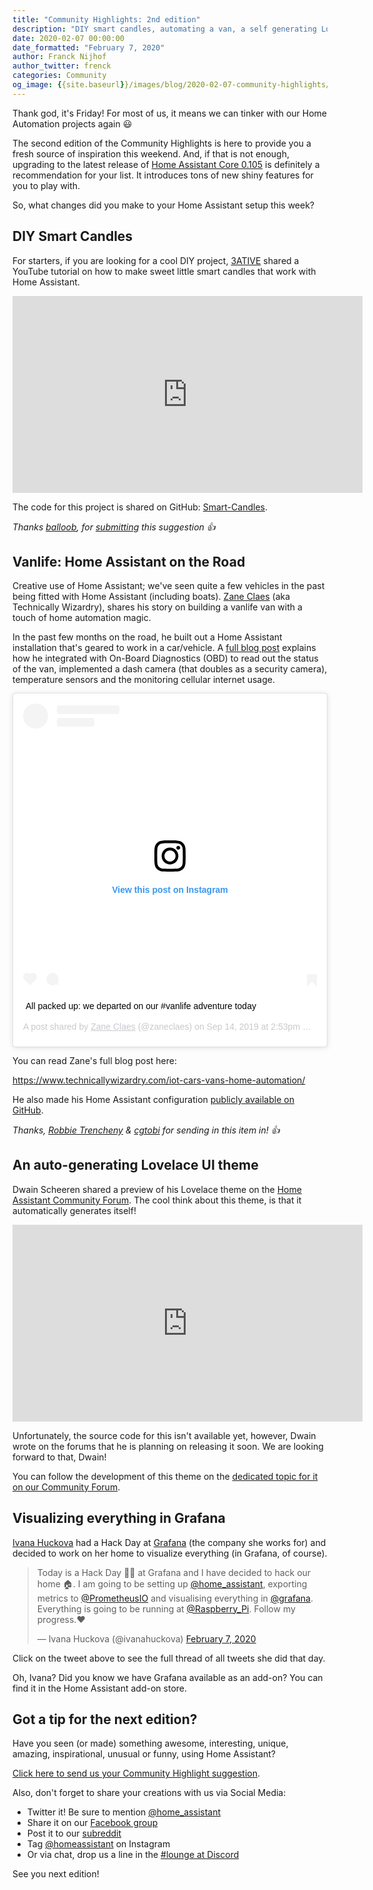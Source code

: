 ```yaml
---
title: "Community Highlights: 2nd edition"
description: "DIY smart candles, automating a van, a self generating Lovelace theme and visualizing with Grafana"
date: 2020-02-07 00:00:00
date_formatted: "February 7, 2020"
author: Franck Nijhof
author_twitter: frenck
categories: Community
og_image: {{site.baseurl}}/images/blog/2020-02-07-community-highlights/social.png
---
```


Thank god, it's Friday! For most of us, it means we can tinker with our Home Automation projects again 😃

The second edition of the Community Highlights is here to provide you a fresh source of inspiration this weekend. And, if that is not enough, upgrading to the latest release of [Home Assistant Core 0.105](/blog/2020/02/05/release-105/) is definitely a recommendation for your list. It introduces tons of new shiny features for you to play with.

So, what changes did you make to your Home Assistant setup this week?

## DIY Smart Candles

For starters, if you are looking for a cool DIY project, [3ATIVE](https://twitter.com/3ATIVE) shared a YouTube tutorial on how to make sweet little smart candles that work with Home Assistant.

<div class='videoWrapper'>
<iframe width="560" height="315" src="https://www.youtube-nocookie.com/embed/OHwBA27FR9c" frameborder="0" allowfullscreen></iframe>
</div>

The code for this project is shared on GitHub: [Smart-Candles](https://github.com/3ative/Smart-Candles).

_Thanks [balloob](https://twitter.com/balloob), for [submitting](/suggest-community-highlight) this suggestion 👍_

## Vanlife: Home Assistant on the Road

Creative use of Home Assistant; we've seen quite a few vehicles in the past being fitted with Home Assistant (including boats). [Zane Claes](https://www.instagram.com/zaneclaes) (aka Technically Wizardry), shares his story on building a vanlife van with a touch of home automation magic.

In the past few months on the road, he built out a Home Assistant installation that's geared to work in a car/vehicle. A [full blog post](https://www.technicallywizardry.com/iot-cars-vans-home-automation/) explains how he integrated with On-Board Diagnostics (OBD) to read out the status of the van, implemented a dash camera (that doubles as a security camera), temperature sensors and the monitoring cellular internet usage.

<blockquote class="instagram-media" data-instgrm-captioned data-instgrm-permalink="https://www.instagram.com/p/B2aEux1pJrO/?utm_source=ig_embed&amp;utm_campaign=loading" data-instgrm-version="12" style=" background:#FFF; border:0; border-radius:3px; box-shadow:0 0 1px 0 rgba(0,0,0,0.5),0 1px 10px 0 rgba(0,0,0,0.15); margin: 1px; max-width:540px; min-width:326px; padding:0; width:99.375%; width:-webkit-calc(100% - 2px); width:calc(100% - 2px);"><div style="padding:16px;"> <a href="https://www.instagram.com/p/B2aEux1pJrO/?utm_source=ig_embed&amp;utm_campaign=loading" style=" background:#FFFFFF; line-height:0; padding:0 0; text-align:center; text-decoration:none; width:100%;" target="_blank"> <div style=" display: flex; flex-direction: row; align-items: center;"> <div style="background-color: #F4F4F4; border-radius: 50%; flex-grow: 0; height: 40px; margin-right: 14px; width: 40px;"></div> <div style="display: flex; flex-direction: column; flex-grow: 1; justify-content: center;"> <div style=" background-color: #F4F4F4; border-radius: 4px; flex-grow: 0; height: 14px; margin-bottom: 6px; width: 100px;"></div> <div style=" background-color: #F4F4F4; border-radius: 4px; flex-grow: 0; height: 14px; width: 60px;"></div></div></div><div style="padding: 19% 0;"></div> <div style="display:block; height:50px; margin:0 auto 12px; width:50px;"><svg width="50px" height="50px" viewBox="0 0 60 60" version="1.1" xmlns="https://www.w3.org/2000/svg" xmlns:xlink="https://www.w3.org/1999/xlink"><g stroke="none" stroke-width="1" fill="none" fill-rule="evenodd"><g transform="translate(-511.000000, -20.000000)" fill="#000000"><g><path d="M556.869,30.41 C554.814,30.41 553.148,32.076 553.148,34.131 C553.148,36.186 554.814,37.852 556.869,37.852 C558.924,37.852 560.59,36.186 560.59,34.131 C560.59,32.076 558.924,30.41 556.869,30.41 M541,60.657 C535.114,60.657 530.342,55.887 530.342,50 C530.342,44.114 535.114,39.342 541,39.342 C546.887,39.342 551.658,44.114 551.658,50 C551.658,55.887 546.887,60.657 541,60.657 M541,33.886 C532.1,33.886 524.886,41.1 524.886,50 C524.886,58.899 532.1,66.113 541,66.113 C549.9,66.113 557.115,58.899 557.115,50 C557.115,41.1 549.9,33.886 541,33.886 M565.378,62.101 C565.244,65.022 564.756,66.606 564.346,67.663 C563.803,69.06 563.154,70.057 562.106,71.106 C561.058,72.155 560.06,72.803 558.662,73.347 C557.607,73.757 556.021,74.244 553.102,74.378 C549.944,74.521 548.997,74.552 541,74.552 C533.003,74.552 532.056,74.521 528.898,74.378 C525.979,74.244 524.393,73.757 523.338,73.347 C521.94,72.803 520.942,72.155 519.894,71.106 C518.846,70.057 518.197,69.06 517.654,67.663 C517.244,66.606 516.755,65.022 516.623,62.101 C516.479,58.943 516.448,57.996 516.448,50 C516.448,42.003 516.479,41.056 516.623,37.899 C516.755,34.978 517.244,33.391 517.654,32.338 C518.197,30.938 518.846,29.942 519.894,28.894 C520.942,27.846 521.94,27.196 523.338,26.654 C524.393,26.244 525.979,25.756 528.898,25.623 C532.057,25.479 533.004,25.448 541,25.448 C548.997,25.448 549.943,25.479 553.102,25.623 C556.021,25.756 557.607,26.244 558.662,26.654 C560.06,27.196 561.058,27.846 562.106,28.894 C563.154,29.942 563.803,30.938 564.346,32.338 C564.756,33.391 565.244,34.978 565.378,37.899 C565.522,41.056 565.552,42.003 565.552,50 C565.552,57.996 565.522,58.943 565.378,62.101 M570.82,37.631 C570.674,34.438 570.167,32.258 569.425,30.349 C568.659,28.377 567.633,26.702 565.965,25.035 C564.297,23.368 562.623,22.342 560.652,21.575 C558.743,20.834 556.562,20.326 553.369,20.18 C550.169,20.033 549.148,20 541,20 C532.853,20 531.831,20.033 528.631,20.18 C525.438,20.326 523.257,20.834 521.349,21.575 C519.376,22.342 517.703,23.368 516.035,25.035 C514.368,26.702 513.342,28.377 512.574,30.349 C511.834,32.258 511.326,34.438 511.181,37.631 C511.035,40.831 511,41.851 511,50 C511,58.147 511.035,59.17 511.181,62.369 C511.326,65.562 511.834,67.743 512.574,69.651 C513.342,71.625 514.368,73.296 516.035,74.965 C517.703,76.634 519.376,77.658 521.349,78.425 C523.257,79.167 525.438,79.673 528.631,79.82 C531.831,79.965 532.853,80.001 541,80.001 C549.148,80.001 550.169,79.965 553.369,79.82 C556.562,79.673 558.743,79.167 560.652,78.425 C562.623,77.658 564.297,76.634 565.965,74.965 C567.633,73.296 568.659,71.625 569.425,69.651 C570.167,67.743 570.674,65.562 570.82,62.369 C570.966,59.17 571,58.147 571,50 C571,41.851 570.966,40.831 570.82,37.631"></path></g></g></g></svg></div><div style="padding-top: 8px;"> <div style=" color:#3897f0; font-family:Arial,sans-serif; font-size:14px; font-style:normal; font-weight:550; line-height:18px;"> View this post on Instagram</div></div><div style="padding: 12.5% 0;"></div> <div style="display: flex; flex-direction: row; margin-bottom: 14px; align-items: center;"><div> <div style="background-color: #F4F4F4; border-radius: 50%; height: 12.5px; width: 12.5px; transform: translateX(0px) translateY(7px);"></div> <div style="background-color: #F4F4F4; height: 12.5px; transform: rotate(-45deg) translateX(3px) translateY(1px); width: 12.5px; flex-grow: 0; margin-right: 14px; margin-left: 2px;"></div> <div style="background-color: #F4F4F4; border-radius: 50%; height: 12.5px; width: 12.5px; transform: translateX(9px) translateY(-18px);"></div></div><div style="margin-left: 8px;"> <div style=" background-color: #F4F4F4; border-radius: 50%; flex-grow: 0; height: 20px; width: 20px;"></div> <div style=" width: 0; height: 0; border-top: 2px solid transparent; border-left: 6px solid #f4f4f4; border-bottom: 2px solid transparent; transform: translateX(16px) translateY(-4px) rotate(30deg)"></div></div><div style="margin-left: auto;"> <div style=" width: 0px; border-top: 8px solid #F4F4F4; border-right: 8px solid transparent; transform: translateY(16px);"></div> <div style=" background-color: #F4F4F4; flex-grow: 0; height: 12px; width: 16px; transform: translateY(-4px);"></div> <div style=" width: 0; height: 0; border-top: 8px solid #F4F4F4; border-left: 8px solid transparent; transform: translateY(-4px) translateX(8px);"></div></div></div></a> <p style=" margin:8px 0 0 0; padding:0 4px;"> <a href="https://www.instagram.com/p/B2aEux1pJrO/?utm_source=ig_embed&amp;utm_campaign=loading" style=" color:#000; font-family:Arial,sans-serif; font-size:14px; font-style:normal; font-weight:normal; line-height:17px; text-decoration:none; word-wrap:break-word;" target="_blank">All packed up: we departed on our #vanlife adventure today</a></p> <p style=" color:#c9c8cd; font-family:Arial,sans-serif; font-size:14px; line-height:17px; margin-bottom:0; margin-top:8px; overflow:hidden; padding:8px 0 7px; text-align:center; text-overflow:ellipsis; white-space:nowrap;">A post shared by <a href="https://www.instagram.com/zaneclaes/?utm_source=ig_embed&amp;utm_campaign=loading" style=" color:#c9c8cd; font-family:Arial,sans-serif; font-size:14px; font-style:normal; font-weight:normal; line-height:17px;" target="_blank"> Zane Claes</a> (@zaneclaes) on <time style=" font-family:Arial,sans-serif; font-size:14px; line-height:17px;" datetime="2019-09-14T21:53:07+00:00">Sep 14, 2019 at 2:53pm PDT</time></p></div></blockquote>
<script async src="{{site.baseurl}}//www.instagram.com/embed.js"></script>

You can read Zane's full blog post here:

<https://www.technicallywizardry.com/iot-cars-vans-home-automation/>

He also made his Home Assistant configuration [publicly available on GitHub](https://github.com/zaneclaes/van-home-assistant-config).

_Thanks, [Robbie Trencheny](https://twitter.com/robbie) & [cgtobi](https://twitter.com/cgtobi) for sending in this item in! 👍_

## An auto-generating Lovelace UI theme

Dwain Scheeren shared a preview of his Lovelace theme on the [Home Assistant Community Forum](https://community.home-assistant.io/t/dwains-theme-an-auto-generating-lovelace-ui-theme/168593). The cool think about this theme, is that it automatically generates itself!

<div class='videoWrapper'>
<iframe width="560" height="315" src="https://www.youtube-nocookie.com/embed/Wdh0q8K3JSk" frameborder="0" allowfullscreen></iframe>
</div>

Unfortunately, the source code for this isn't available yet, however, Dwain wrote on the forums that he is planning on releasing it soon. We are looking forward to that, Dwain!

You can follow the development of this theme on the [dedicated topic for it on our Community Forum](https://community.home-assistant.io/t/dwains-theme-an-auto-generating-lovelace-ui-theme/168593).

## Visualizing everything in Grafana

[Ivana Huckova](https://twitter.com/ivanahuckova) had a Hack Day at [Grafana](https://www.grafana.com) (the company she works for) and decided to work on her home to visualize everything (in Grafana, of course).

<blockquote class="twitter-tweet">
<p lang="en" dir="ltr">Today is a Hack Day 👩‍💻 at Grafana and I have decided to hack our home 🏠. I am going to be setting up <a href="https://twitter.com/home_assistant?ref_src=twsrc%5Etfw">@home_assistant</a>, exporting metrics to <a href="https://twitter.com/PrometheusIO?ref_src=twsrc%5Etfw">@PrometheusIO</a> and visualising everything in <a href="https://twitter.com/grafana?ref_src=twsrc%5Etfw">@grafana</a>. Everything is going to be running at <a href="https://twitter.com/Raspberry_Pi?ref_src=twsrc%5Etfw">@Raspberry_Pi</a>. Follow my progress.❤️</p>&mdash; Ivana Huckova (@ivanahuckova) <a href="https://twitter.com/ivanahuckova/status/1225733533597159424?ref_src=twsrc%5Etfw">February 7, 2020</a>
</blockquote>

Click on the tweet above to see the full thread of all tweets she did that day.

Oh, Ivana? Did you know we have Grafana available as an add-on? You can find it in the Home Assistant add-on store.

## Got a tip for the next edition?

Have you seen (or made) something awesome, interesting, unique, amazing, inspirational, unusual or funny, using Home Assistant?

[Click here to send us your Community Highlight suggestion](/suggest-community-highlight).

Also, don't forget to share your creations with us via Social Media:

- Twitter it! Be sure to mention [@home_assistant][twitter]
- Share it on our [Facebook group][facebook-group]
- Post it to our [subreddit][reddit]
- Tag [@homeassistant][instagram] on Instagram
- Or via chat, drop us a line in the [#lounge at Discord][chat]

See you next edition!

[chat]: https://www.home-assistant.io/join-chat
[facebook-group]: https://www.facebook.com/groups/HomeAssistant/
[instagram]: https://www.instagram.com/homeassistant/
[reddit]: https://www.reddit.com/r/homeassistant
[twitter]: https://www.twitter.com/home_assistant
